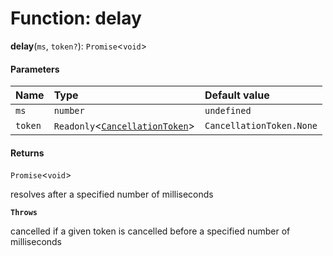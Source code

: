 # Function: delay

**delay**(`ms`, `token?`): `Promise`<`void`>

#### Parameters

| Name | Type | Default value |
| :------ | :------ | :------ |
| `ms` | `number` | `undefined` |
| `token` | `Readonly`<[`CancellationToken`](/auto-docs/utils/interfaces/CancellationToken-1.md)> | `CancellationToken.None` |

#### Returns

`Promise`<`void`>

resolves after a specified number of milliseconds

**`Throws`**

cancelled if a given token is cancelled before a specified number of milliseconds
